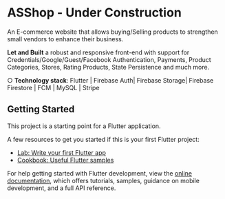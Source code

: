 # ASShop - Under Construction 

An E-commerce website that allows buying/Selling products to strengthen small vendors to enhance their business.

**Let and Built** a robust and responsive front-end with support for Credentials/Google/Guest/Facebook
Authentication, Payments, Product Categories, Stores, Rating Products, State Persistence and much more.

○ **Technology stack**: Flutter | Firebase Auth| Firebase Storage| Firebase Firestore | FCM | MySQL | Stripe
## Getting Started

This project is a starting point for a Flutter application.

A few resources to get you started if this is your first Flutter project:

- [Lab: Write your first Flutter app](https://docs.flutter.dev/get-started/codelab)
- [Cookbook: Useful Flutter samples](https://docs.flutter.dev/cookbook)

For help getting started with Flutter development, view the
[online documentation](https://docs.flutter.dev/), which offers tutorials,
samples, guidance on mobile development, and a full API reference.
